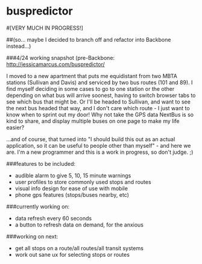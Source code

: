 buspredictor
============

#[VERY MUCH IN PROGRESS!]

##(so... maybe I decided to branch off and refactor into Backbone instead...)

###4/24 working snapshot (pre-Backbone: http://jessicamarcus.com/buspredictor/

I moved to a new apartment that puts me equidistant from two MBTA stations (Sullivan and Davis) and serviced by two bus routes (101 and 89). I find myself deciding in some cases to go to one station or the other depending on what bus will arrive soonest, having to switch browser tabs to see which bus that might be. Or I'll be headed to Sullivan, and want to see the next bus headed that way, and I don't care which route - I just want to know when to sprint out my door! Why not take the GPS data NextBus is so kind to share, and display multiple buses on one page to make my life easier?

...and of course, that turned into "I should build this out as an actual application, so it can be useful to people other than myself" - and here we are. I'm a new programmer and this is a work in progress, so don't judge. ;)

###features to be included:
* audible alarm to give 5, 10, 15 minute warnings
* user profiles to store commonly used stops and routes
* visual info design for ease of use with mobile
* phone gps features (stops/buses nearby, etc)

###currently working on:
* data refresh every 60 seconds
* a button to refresh data on demand, for the anxious

###working on next:
* get all stops on a route/all routes/all transit systems
* work out sane ux for selecting stops or routes
